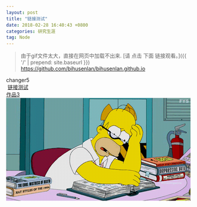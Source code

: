 ```yaml
---
layout: post
title: "链接测试"
date: 2018-02-28 16:40:43 +0800
categories: 研究生涯
tag: Node
---
```








>由于gif文件太大，直接在网页中加载不出来.
[请  点击 下面 链接观看。]({{ '/' | prepend: site.baseurl }})
https://github.com/bihusenlan/bihusenlan.github.io
 

changer5
 <br>
 <a class="intro" href="/_Photo/touteng.gif/" target="_blank">链接测试</a>
 <br>
<a href="{{ '/niming-resume/works/index.md' | prepend: site.baseurl }}">作品3</a>
<br>
<img src="/_Photo/touteng.gif/" alt="我">
